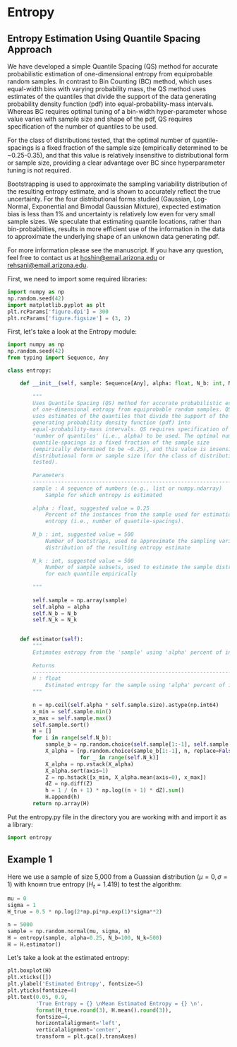 # Entropy
## Entropy Estimation Using Quantile Spacing Approach

We have developed a simple Quantile Spacing (QS) method for accurate probabilistic estimation of one-dimensional entropy from equiprobable random samples. In contrast to Bin Counting (BC) method, which uses equal-width bins with varying probability mass, the QS method uses estimates of the quantiles that divide the support of the data generating probability density function (pdf) into equal-probability-mass intervals. Whereas BC requires optimal tuning of a bin-width hyper-parameter whose value varies with sample size and shape of the pdf, QS requires specification of the number of quantiles to be used.

For the class of distributions tested, that the optimal number of quantile-spacings is a fixed fraction of the sample size (empirically determined to be ~0.25-0.35), and that this value is relatively insensitive to distributional form or sample size, providing a clear advantage over BC since hyperparameter tuning is not required.

Bootstrapping is used to approximate the sampling variability distribution of the resulting entropy estimate, and is shown to accurately reflect the true uncertainty. For the four distributional forms studied (Gaussian, Log-Normal, Exponential and Bimodal Gaussian Mixture), expected estimation bias is less than 1% and uncertainty is relatively low even for very small sample sizes. We speculate that estimating quantile locations, rather than bin-probabilities, results in more efficient use of the information in the data to approximate the underlying shape of an unknown data generating pdf.

For more information please see the manuscript. If you have any question, feel free to contact us at hoshin@email.arizona.edu or rehsani@email.arizona.edu.

First, we need to import some required libraries:

```python
import numpy as np
np.random.seed(42)
import matplotlib.pyplot as plt
plt.rcParams['figure.dpi'] = 300
plt.rcParams['figure.figsize'] = (3, 2)
```

First, let's take a look at the Entropy module:

```python
import numpy as np
np.random.seed(42)
from typing import Sequence, Any

class entropy:

    def __init__(self, sample: Sequence[Any], alpha: float, N_b: int, N_k: int):
        
        """
        Uses Quantile Spacing (QS) method for accurate probabilistic estimation 
        of one-dimensional entropy from equiprobable random samples. QS method 
        uses estimates of the quantiles that divide the support of the data 
        generating probability density function (pdf) into 
        equal-probability-mass intervals. QS requires specification of the 
        'number of quantiles' (i.e., alpha) to be used. The optimal number of 
        quantile-spacings is a fixed fraction of the sample size 
        (empirically determined to be ~0.25), and this value is insensitive to 
        distributional form or sample size (for the class of distributions 
        tested).
        
        Parameters
        ------------------------------------------------------------------------
        sample : A sequence of numbers (e.g., list or numpy.ndarray)
            Sample for which entropy is estimated
            
        alpha : float, suggested value = 0.25
            Percent of the instances from the sample used for estimation of 
            entropy (i.e., number of quantile-spacings).
            
        N_b : int, suggested value = 500
            Number of bootstraps, used to approximate the sampling variability 
            distribution of the resulting entropy estimate
            
        N_k : int, suggested value = 500
            Number of sample subsets, used to estimate the sample distribution 
            for each quantile empirically
        
        """
        
        self.sample = np.array(sample)
        self.alpha = alpha
        self.N_b = N_b
        self.N_k = N_k
    

    def estimator(self):
        """
        Estimates entropy from the 'sample' using 'alpha' percent of instances.
    
        Returns
        ------------------------------------------------------------------------
        H : float
            Estimated entropy for the sample using 'alpha' percent of instances
        """
        
        n = np.ceil(self.alpha * self.sample.size).astype(np.int64)   
        x_min = self.sample.min()
        x_max = self.sample.max()
        self.sample.sort()
        H = []
        for i in range(self.N_b):
            sample_b = np.random.choice(self.sample[1:-1], self.sample.size)
            X_alpha = [np.random.choice(sample_b[1:-1], n, replace=False) 
                       for _ in range(self.N_k)]
            X_alpha = np.vstack(X_alpha)
            X_alpha.sort(axis=1)
            Z = np.hstack([x_min, X_alpha.mean(axis=0), x_max])
            dZ = np.diff(Z)
            h = 1 / (n + 1) * np.log((n + 1) * dZ).sum()
            H.append(h)
        return np.array(H)
```

Put the entropy.py file in the directory you are working with and import it as a library:

```python
import entropy
```

## Example 1

Here we use a sample of size 5,000 from a Guassian distribution ($\mu=0, \sigma=1$) with known true entropy ($H_{t}=1.419$) to test the algorithm:

```python
mu = 0
sigma = 1
H_true = 0.5 * np.log(2*np.pi*np.exp(1)*sigma**2)

n = 5000
sample = np.random.normal(mu, sigma, n)
H = entropy(sample, alpha=0.25, N_b=100, N_k=500)
H = H.estimator()
```

Let's take a look at the estimated entropy:

```python
plt.boxplot(H)
plt.xticks([])
plt.ylabel('Estimated Entropy', fontsize=5)
plt.yticks(fontsize=4)
plt.text(0.05, 0.9,
         'True Entropy = {} \nMean Estimated Entropy = {} \n'.
         format(H_true.round(3), H.mean().round(3)),
         fontsize=4,
         horizontalalignment='left',
         verticalalignment='center',
         transform = plt.gca().transAxes)
```
